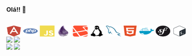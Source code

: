### Olá!! 👋
<i class="devicon-elixir-plain-wordmark colored"></i>


<div style="display: inline_block"><br>
  <img align="center" alt="Rafa-Js" height="30" width="40" src="https://raw.githubusercontent.com/JRcalado/devicons/main/icons/angularjs/angularjs-plain.svg">
  <img align="center" alt="Rafa-Js" height="30" width="40" src="https://raw.githubusercontent.com/JRcalado/devicons/main/icons/php/php-plain.svg">
  <img align="center" alt="Rafa-Js" height="30" width="40" src="https://raw.githubusercontent.com/JRcalado/devicons/main/icons/javascript/javascript-plain.svg">
  <img align="center" alt="Rafa-Js" height="30" width="40" src="https://raw.githubusercontent.com/JRcalado/devicons/main/icons/elixir/elixir-original.svg">
  <img align="center" alt="Rafa-Js" height="30" width="40" src="https://raw.githubusercontent.com/JRcalado/devicons/main/icons/laravel/laravel-plain.svg">
  <img align="center" alt="Rafa-Js" height="30" width="40" src="https://raw.githubusercontent.com/JRcalado/devicons/main/icons/linux/linux-plain.svg">
  <img align="center" alt="Rafa-Js" height="30" width="40" src="https://raw.githubusercontent.com/JRcalado/devicons/main/icons/mysql/mysql-plain.svg">
  <img align="center" alt="Rafa-Js" height="30" width="40" src="https://raw.githubusercontent.com/JRcalado/devicons/main/icons/html5/html5-plain.svg">
  <img align="center" alt="Rafa-Js" height="30" width="40" src="https://raw.githubusercontent.com/JRcalado/devicons/main/icons/docker/docker-plain.svg">
  <img align="center" alt="Rafa-Js" height="30" width="40" src="https://raw.githubusercontent.com/JRcalado/devicons/main/icons/symfony/symfony-original.svg">
  <img align="center" alt="Rafa-Js" height="30" width="40" src="https://raw.githubusercontent.com/JRcalado/devicons/main/icons/bash/bash-plain.svg">
 

</div>
<div>
  <img src="https://github-readme-stats.vercel.app/api?username=JRcalado&show_icons=true&theme=dracula&count_private=true&include_all_commits=true">
  <img src="https://github-readme-stats.vercel.app/api/top-langs?username=JRcalado&show_icons=true&theme=radical&count_private=true">
</div>
 <img src="https://github-readme-stats.vercel.app/api/pin/?username=JRcalado&repo=jogodavelha">
 <img src="https://github-readme-stats.vercel.app/api/top-langs/?username=JRcalado&layout=compact&theme=dracula">

